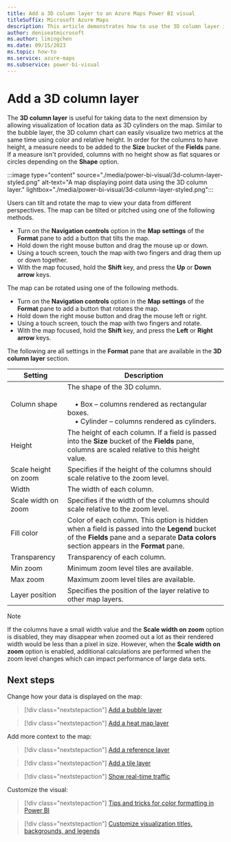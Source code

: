 ```yaml
---
title: Add a 3D column layer to an Azure Maps Power BI visual
titleSuffix: Microsoft Azure Maps
description: This article demonstrates how to use the 3D column layer in an Azure Maps Power BI visual.
author: deniseatmicrosoft
ms.author: limingchen
ms.date: 09/15/2023
ms.topic: how-to
ms.service: azure-maps
ms.subservice: power-bi-visual
---
```


# Add a 3D column layer

The **3D column layer** is useful for taking data to the next dimension by allowing visualization of location data as 3D cylinders on the map. Similar to the bubble layer, the 3D column chart can easily visualize two metrics at the same time using color and relative height. In order for the columns to have height, a measure needs to be added to the **Size** bucket of the **Fields** pane. If a measure isn't provided, columns with no height show as flat squares or circles depending on the **Shape** option.

:::image type="content" source="./media/power-bi-visual/3d-column-layer-styled.png" alt-text="A map displaying point data using the 3D column layer." lightbox="./media/power-bi-visual/3d-column-layer-styled.png":::

Users can tilt and rotate the map to view your data from different perspectives. The map can be tilted or pitched using one of the following methods.

- Turn on the **Navigation controls** option in the **Map settings** of the **Format** pane to add a button that tilts the map.
- Hold down the right mouse button and drag the mouse up or down.
- Using a touch screen, touch the map with two fingers and drag them up or down together.
- With the map focused, hold the **Shift** key, and press the **Up** or **Down arrow** keys.

The map can be rotated using one of the following methods.

- Turn on the **Navigation controls** option in the **Map settings** of the **Format** pane to add a button that rotates the map.
- Hold down the right mouse button and drag the mouse left or right.
- Using a touch screen, touch the map with two fingers and rotate.
- With the map focused, hold the **Shift** key, and press the **Left** or **Right arrow** keys.

The following are all settings in the **Format** pane that are available in the **3D column layer** section.

| Setting              | Description      |
|----------------------|------------------|
| Column shape         | The shape of the 3D column.<br><br>&nbsp;&nbsp;&nbsp;&nbsp;• Box – columns rendered as rectangular boxes.<br>&nbsp;&nbsp;&nbsp;&nbsp;• Cylinder – columns rendered as cylinders. |
| Height               | The height of each column. If a field is passed into the **Size** bucket of the **Fields** pane, columns are scaled relative to this height value. |
| Scale height on zoom | Specifies if the height of the columns should scale relative to the zoom level. |
| Width                | The width of each column.  |
| Scale width on zoom  | Specifies if the width of the columns should scale relative to the zoom level.  |
| Fill color           | Color of each column. This option is hidden when a field is passed into the **Legend** bucket of the **Fields** pane and a separate **Data colors** section appears in the **Format** pane. |
| Transparency         | Transparency of each column. |
| Min zoom             | Minimum zoom level tiles are available. |
| Max zoom             | Maximum zoom level tiles are available. |
| Layer position       | Specifies the position of the layer relative to other map layers. |

> [!NOTE]
> If the columns have a small width value and the **Scale width on zoom** option is disabled, they may disappear when zoomed out a lot as their rendered width would be less than a pixel in size. However, when the **Scale width on zoom** option is enabled, additional calculations are performed when the zoom level changes which can impact performance of large data sets.

## Next steps

Change how your data is displayed on the map:

> [!div class="nextstepaction"]
> [Add a bubble layer](power-bi-visual-add-bubble-layer.md)

> [!div class="nextstepaction"]
> [Add a heat map layer](power-bi-visual-add-heat-map-layer.md)

Add more context to the map:

> [!div class="nextstepaction"]
> [Add a reference layer](power-bi-visual-add-reference-layer.md)

> [!div class="nextstepaction"]
> [Add a tile layer](power-bi-visual-add-tile-layer.md)

> [!div class="nextstepaction"]
> [Show real-time traffic](power-bi-visual-show-real-time-traffic.md)

Customize the visual:

> [!div class="nextstepaction"]
> [Tips and tricks for color formatting in Power BI](/power-bi/visuals/service-tips-and-tricks-for-color-formatting)

> [!div class="nextstepaction"]
> [Customize visualization titles, backgrounds, and legends](/power-bi/visuals/power-bi-visualization-customize-title-background-and-legend)
